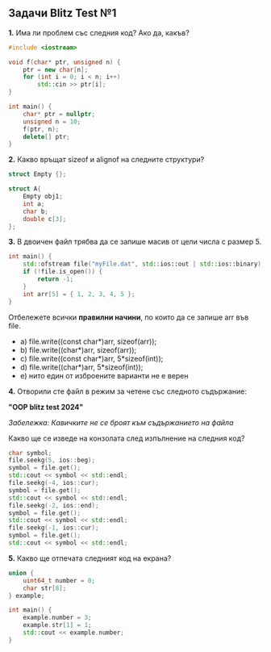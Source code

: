 ## Задачи Blitz Test №1

**1.** Има ли проблем със следния код? Ако да, какъв?
```c++
#include <iostream>

void f(char* ptr, unsigned n) {
	ptr = new char[n];
	for (int i = 0; i < n; i++)
		std::cin >> ptr[i];
}

int main() {
	char* ptr = nullptr;
	unsigned n = 10;
	f(ptr, n);
	delete[] ptr;
}
```

**2.** Какво връщат sizeof и alignof на следните структури?
```c++
struct Empty {};

struct A{
	Empty obj1;
	int a;
	char b;
	double c[3];
};
```

**3.** В двоичен файл трябва да се запише масив от цели числа с размер 5. 
```c++
int main() {
	std::ofstream file("myFile.dat", std::ios::out | std::ios::binary);
	if (!file.is_open()) {
		return -1;
	}
	int arr[5] = { 1, 2, 3, 4, 5 };
}
```

Отбележете всички **правилни начини**, по които да се запише arr във file.
- a) file.write((const char*)arr, sizeof(arr));
- b) file.write((char*)arr, sizeof(arr));
- c) file.write((const char*)arr, 5*sizeof(int));
- d) file.write((char*)arr, 5*sizeof(int));
- e) нито един от изброените варианти не е верен


**4.** Отворили сте файл в режим за четене със следното съдържание:

**"OOP blitz test 2024"**

*Забележка: Кавичките не се броят към съдържанието на файла*

Какво ще се изведе на конзолата след изпълнение на следния код?
```c++
char symbol;
file.seekg(5, ios::beg);
symbol = file.get();
std::cout << symbol << std::endl;
file.seekg(-4, ios::cur);
symbol = file.get();
std::cout << symbol << std::endl;
file.seekg(-2, ios::end);
symbol = file.get();
std::cout << symbol << std::endl;
file.seekg(-1, ios::cur);
symbol = file.get();
std::cout << symbol << std::endl;
```

**5.** Какво ще отпечата следният код на екрана?
```c++
union {
	uint64_t number = 0;
	char str[8];
} example;

int main() {
	example.number = 3;
	example.str[1] = 1;
	std::cout << example.number;
}
```
